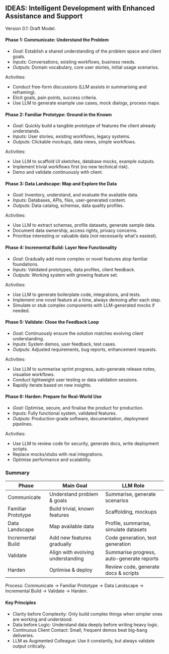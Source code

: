 
## IDEAS: Intelligent Development with Enhanced Assistance and Support

Version 0.1: Draft Model.


#### Phase 1: Communicate: Understand the Problem

* *Goal*: Establish a shared understanding of the problem space and client goals.
* *Inputs*: Conversations, existing workflows, business needs.
* *Outputs*: Domain vocabulary, core user stories, initial usage scenarios.

Activities:
- Conduct free-form discussions (LLM assists in summarising and reframing).
- Elicit goals, pain points, success criteria.
- Use LLM to generate example use cases, mock dialogs, process maps.


#### Phase 2: Familiar Prototype: Ground in the Known

* *Goal*: Quickly build a tangible prototype of features the client already understands.
* *Inputs*: User stories, existing workflows, legacy systems.
* *Outputs*: Clickable mockups, data views, simple workflows.

Activities:
- Use LLM to scaffold UI sketches, database mocks, example outputs.
- Implement trivial workflows first (no new technical risk).
- Demo and validate continuously with client.


#### Phase 3: Data Landscape: Map and Explore the Data

* *Goal*: Inventory, understand, and evaluate the available data.
* *Inputs*: Databases, APIs, files, user-generated content.
* *Outputs*: Data catalog, schemas, data quality profiles.

Activities:
- Use LLM to extract schemas, profile datasets, generate sample data.
- Document data ownership, access rights, privacy concerns.
- Prioritise interesting or valuable data (not necessarily what's easiest).


#### Phase 4: Incremental Build: Layer New Functionality

* *Goal*: Gradually add more complex or novel features atop familiar foundations.
* *Inputs*: Validated prototypes, data profiles, client feedback.
* *Outputs*: Working system with growing feature set.

Activities:
- Use LLM to generate boilerplate code, integrations, and tests.
- Implement one novel feature at a time, always demoing after each step.
- Simulate or stub complex components with LLM-generated mocks if needed.


#### Phase 5: Validate: Close the Feedback Loop

* *Goal*: Continuously ensure the solution matches evolving client understanding.
* *Inputs*: System demos, user feedback, test cases.
* *Outputs*: Adjusted requirements, bug reports, enhancement requests.

Activities:
- Use LLM to summarise sprint progress, auto-generate release notes, visualise workflows.
- Conduct lightweight user testing or data validation sessions.
- Rapidly iterate based on new insights.


#### Phase 6: Harden: Prepare for Real-World Use

* *Goal*: Optimise, secure, and finalise the product for production.
* *Inputs*: Fully functional system, validated features.
* *Outputs*: Production-grade software, documentation, deployment pipelines.

Activities:
- Use LLM to review code for security, generate docs, write deployment scripts.
- Replace mocks/stubs with real integrations.
- Optimise performance and scalability.


### Summary

|Phase	|Main Goal	|LLM Role|
|--|--|--|
|Communicate	|Understand problem & goals	|Summarise, generate scenarios|
|Familiar Prototype	|Build trivial, known features	|Scaffolding, mockups|
|Data Landscape	|Map available data	|Profile, summarise, simulate datasets|
|Incremental Build	|Add new features gradually	|Code generation, test generation|
|Validate	|Align with evolving understanding	|Summarise progress, auto-generate reports|
|Harden	|Optimise & deploy	|Review code, generate docs & scripts|

Process: Communicate → Familiar Prototype → Data Landscape → Incremental Build → Validate → Harden.


#### Key Principles
- Clarity before Complexity: Only build complex things when simpler ones are working and understood.
- Data before Logic: Understand data deeply before writing heavy logic.
- Continuous Client Contact: Small, frequent demos beat big-bang deliveries.
- LLM as Augmented Colleague: Use it constantly, but always validate output critically.
